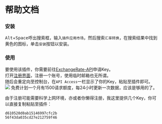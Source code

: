 # 帮助文档
### 安装
<kbd>Alt</kbd>+<kbd>Space</kbd>呼出搜索框，输入```插件应用市场```，然后搜索```汇率转换```，在搜索结果中找到黄色的图标，单击```安装```按钮以安装。

### 使用
要使用该插件，你需要前往[ExchangeRate-API](https://www.exchangerate-api.com)申请Key。   
打开[注册界面](https://app.exchangerate-api.com/sign-up)，注册一个账号，使用临时邮箱也无所谓。  
随后会重定向至控制台，在```API Access```一栏显示了你的Key，粘贴至插件即可。
![](https://pic.imgdb.cn/item/66531f10d9c307b7e939b646.jpg)
免费计划一个月有1500请求额度，每24小时更新一次数据，应该是够用的了。  

由于注册可能需要科学上网环境，亦或者你懒得注册，我这里提供几个Key，你可以直接复制粘贴至插件：
```
d610520d0ab15146997cfc2b
56f43da035cd27e212759f46
```